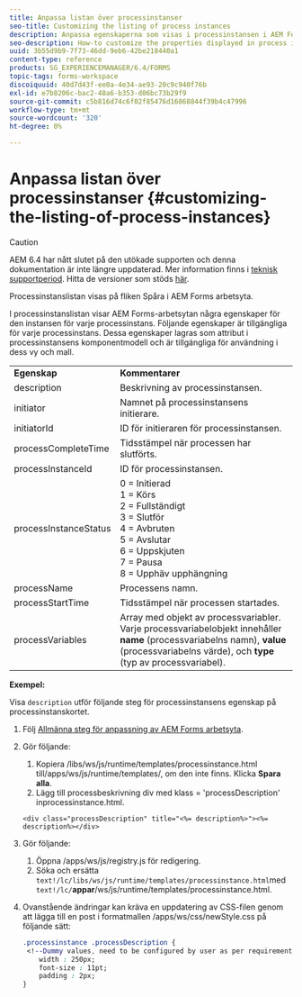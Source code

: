 ```yaml
---
title: Anpassa listan över processinstanser
seo-title: Customizing the listing of process instances
description: Anpassa egenskaperna som visas i processinstansen i AEM Forms arbetsyta.
seo-description: How-to customize the properties displayed in process instance in AEM Forms workspace.
uuid: 3b55d9b9-7f73-46dd-9eb6-42be218440a1
content-type: reference
products: SG_EXPERIENCEMANAGER/6.4/FORMS
topic-tags: forms-workspace
discoiquuid: 40d7d43f-ee0a-4e34-ae93-20c9c940f76b
exl-id: e7b8206c-bac2-48a6-b353-d06bc73b29f9
source-git-commit: c5b816d74c6f02f85476d16868844f39b4c47996
workflow-type: tm+mt
source-wordcount: '320'
ht-degree: 0%

---
```


# Anpassa listan över processinstanser {#customizing-the-listing-of-process-instances}

>[!CAUTION]
>
>AEM 6.4 har nått slutet på den utökade supporten och denna dokumentation är inte längre uppdaterad. Mer information finns i [teknisk supportperiod](https://helpx.adobe.com/support/programs/eol-matrix.html). Hitta de versioner som stöds [här](https://experienceleague.adobe.com/docs/).

Processinstanslistan visas på fliken Spåra i AEM Forms arbetsyta.

I processinstanslistan visar AEM Forms-arbetsytan några egenskaper för den instansen för varje processinstans. Följande egenskaper är tillgängliga för varje processinstans. Dessa egenskaper lagras som attribut i processinstansens komponentmodell och är tillgängliga för användning i dess vy och mall.

<table> 
 <tbody> 
  <tr> 
   <td><strong>Egenskap</strong></td> 
   <td><strong>Kommentarer</strong></td> 
  </tr> 
  <tr> 
   <td>description</td> 
   <td>Beskrivning av processinstansen.</td> 
  </tr> 
  <tr> 
   <td>initiator</td> 
   <td>Namnet på processinstansens initierare.</td> 
  </tr> 
  <tr> 
   <td>initiatorId</td> 
   <td>ID för initieraren för processinstansen.</td> 
  </tr> 
  <tr> 
   <td>processCompleteTime</td> 
   <td>Tidsstämpel när processen har slutförts.</td> 
  </tr> 
  <tr> 
   <td>processInstanceId</td> 
   <td>ID för processinstansen.</td> 
  </tr> 
  <tr> 
   <td>processInstanceStatus</td> 
   <td>0 = Initierad<br /> 1 = Körs<br /> 2 = Fullständigt<br /> 3 = Slutför<br /> 4 = Avbruten<br /> 5 = Avslutar<br /> 6 = Uppskjuten<br /> 7 = Pausa<br /> 8 = Upphäv upphängning</td> 
  </tr> 
  <tr> 
   <td>processName</td> 
   <td>Processens namn.</td> 
  </tr> 
  <tr> 
   <td>processStartTime</td> 
   <td>Tidsstämpel när processen startades.</td> 
  </tr> 
  <tr> 
   <td>processVariables</td> 
   <td>Array med objekt av processvariabler. Varje processvariabelobjekt innehåller <strong>name</strong> (processvariabelns namn), <strong>value</strong> (processvariabelns värde), och<strong> type</strong> (typ av processvariabel).</td> 
  </tr> 
 </tbody> 
</table>

**Exempel:**

Visa `description` utför följande steg för processinstansens egenskap på processinstanskortet.

1. Följ [Allmänna steg för anpassning av AEM Forms arbetsyta](/help/forms/using/generic-steps-html-workspace-customization.md).
1. Gör följande:

   1. Kopiera /libs/ws/js/runtime/templates/processinstance.html till/apps/ws/js/runtime/templates/, om den inte finns. Klicka **Spara alla**.
   1. Lägg till processbeskrivning div med klass = &#39;processDescription&#39; inprocessinstance.html.

   ```
   <div class="processDescription" title="<%= description%>"><%= description%></div>
   ```

1. Gör följande:

   1. Öppna /apps/ws/js/registry.js för redigering.
   1. Söka och ersätta `text!/lc/libs/ws/js/runtime/templates/processinstance.html`med `text!/lc/`**appar**/ws/js/runtime/templates/processinstance.html.

1. Ovanstående ändringar kan kräva en uppdatering av CSS-filen genom att lägga till en post i formatmallen /apps/ws/css/newStyle.css på följande sätt:

   ```css
   .processinstance .processDescription {
    <!--Dummy values, need to be configured by user as per requirement as well as user can add or delete any property depending upon requirement-->
       width : 250px;
       font-size : 11pt;
       padding : 2px;
   }
   ```
